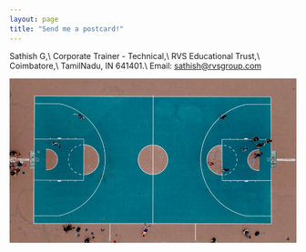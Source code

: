 ```yaml
---
layout: page
title: "Send me a postcard!"
---
```


Sathish G,\\
Corporate Trainer - Technical,\\
RVS Educational Trust,\\
Coimbatore,\\
TamilNadu, IN 641401.\\
Email: sathish@rvsgroup.com

![A postcard](/assets/about.jpeg)
